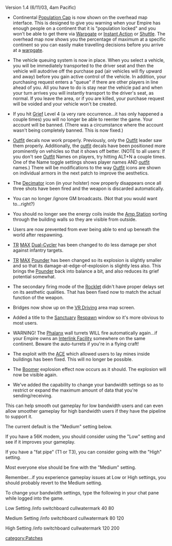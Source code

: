 Version 1.4 (6/11/03, 4am Pacific)

-   Continental [Population Cap](Population_Lock "wikilink") is now
    shown on the overhead map interface. This is designed to give you
    warning when your Empire has enough people on a continent that it is
    "population locked" and you won't be able to get there via
    [Warpgate](Warpgate "wikilink") or [Instant
    Action](Instant_Action "wikilink") or [Shuttle](HART "wikilink").
    The overhead map now shows you the percentage of maximum at a
    specific continent so you can easily make travelling decisions
    before you arrive at a [warpgate](warpgate "wikilink").

<!-- -->

-   The vehicle queuing system is now in place. When you select a
    vehicle, you will be immediately transported to the driver seat and
    then the vehicle will autodrive off the purchase pad (air vehicles
    will fly upward and away) before you gain active control of the
    vehicle. In addition, your purchasing request enters a "queue" if
    there are other players in line ahead of you. All you have to do is
    stay near the vehicle pad and when your turn arrives you will
    instantly transport to the driver's seat, as normal. If you leave
    the area, or if you are killed, your purchase request will be voided
    and your vehicle won't be created.

<!-- -->

-   If you hit [Grief](Grief "wikilink") Level 4 (a very rare
    occurrence...it has only happened a couple times) you will no longer
    be able to reenter the game. Your account will be banned. (There was
    a circumstance where the account wasn't being completely banned.
    This is now fixed.)

<!-- -->

-   [Outfit](Outfit "wikilink") decals now work properly. Previously,
    only the [Outfit](Outfit "wikilink") leader saw them properly.
    Additionally, the [outfit](outfit "wikilink") decals have been
    positioned more prominently on vehicles so that it shows off better.
    (NOTE to all users: If you don't see [Outfit](Outfit "wikilink")
    Names on players, try hitting ALT+N a couple times. One of the Name
    toggle settings shows player names AND [outfit](outfit "wikilink")
    names.) There will be modifications to the way
    [Outfit](Outfit "wikilink") icons are shown on individual armors in
    the next patch to improve the aesthetics.

<!-- -->

-   The [Decimator](Decimator "wikilink") icon (in your holster) now
    properly disappears once all three shots have been fired and the
    weapon is discarded automatically.

<!-- -->

-   You can no longer /ignore GM broadcasts. (Not that you would want
    to...right?)

<!-- -->

-   You should no longer see the energy coils inside the [Amp
    Station](Amp_Station "wikilink") sorting through the building walls
    so they are visible from outside.

<!-- -->

-   Users are now prevented from ever being able to end up beneath the
    world after respawning.

<!-- -->

-   [TR](TR "wikilink") [MAX](MAX "wikilink")
    [Dual-Cycler](Dual-Cycler "wikilink") has been changed to do less
    damage per shot against infantry targets.

<!-- -->

-   [TR](TR "wikilink") [MAX](MAX "wikilink")
    [Pounder](Pounder "wikilink") has been changed so its explosion is
    slightly smaller and so that its damage-at-edge-of-explosion is
    slightly less also. This brings the [Pounder](Pounder "wikilink")
    back into balance a bit, and also reduces its grief potential
    somewhat.

<!-- -->

-   The secondary firing mode of the [Rocklet](Rocklet_Rifle "wikilink")
    didn't have proper delays set on its aesthetic qualities. That has
    been fixed now to match the actual function of the weapon.

<!-- -->

-   Bridges now show up on the [VR Driving](VR_Training "wikilink") area
    map screen.

<!-- -->

-   Added a title to the [Sanctuary](Sanctuary "wikilink")
    [Respawn](Respawn "wikilink") window so it's more obvious to most
    users.

<!-- -->

-   WARNING! The [Phalanx](Phalanx "wikilink") wall turrets WILL fire
    automatically again...if your Empire owns an [Interlink
    Facility](Interlink_Facility "wikilink") somewhere on the same
    continent. Beware the auto-turrets if you're in a flying craft!

<!-- -->

-   The exploit with the [ACE](ACE "wikilink") which allowed users to
    lay mines inside buildings has been fixed. This will no longer be
    possible.

<!-- -->

-   The [Boomer](Boomer "wikilink") explosion effect now occurs as it
    should. The explosion will now be visible again.

<!-- -->

-   We've added the capability to change your bandwidth settings so as
    to restrict or expand the maximum amount of data that you're
    sending/receiving.

This can help smooth out gameplay for low bandwidth users and can even
allow smoother gameplay for high bandwidth users if they have the
pipeline to support it.

The current default is the "Medium" setting below.

If you have a 56K modem, you should consider using the "Low" setting and
see if it improves your gameplay.

If you have a "fat pipe" (T1 or T3), you can consider going with the
"High" setting.

Most everyone else should be fine with the "Medium" setting.

Remember...if you experience gameplay issues at Low or High settings,
you should probably revert to the Medium setting.

To change your bandwidth settings, type the following in your chat pane
while logged into the game.

Low Setting /info switchboard cullwatermark 40 80

Medium Setting /info switchboard cullwatermark 80 120

High Setting /info switchboard cullwatermark 120 200

[category:Patches](category:Patches "wikilink")